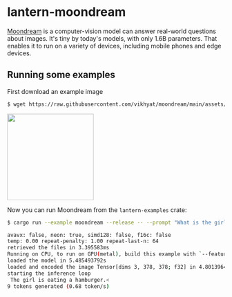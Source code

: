 # lantern-moondream

[Moondream](https://github.com/vikhyat/moondream) is a computer-vision model can answer real-world questions about images. It's tiny by today's models, with only 1.6B parameters. That enables it to run on a variety of devices, including mobile phones and edge devices.

## Running some examples
First download an example image
```bash
$ wget https://raw.githubusercontent.com/vikhyat/moondream/main/assets/demo-1.jpg
```

<img src="https://raw.githubusercontent.com/vikhyat/moondream/main/assets/demo-1.jpg" width="200">

Now you can run Moondream from the `lantern-examples` crate:
```bash
$ cargo run --example moondream --release -- --prompt "What is the girl eating?" --image "./demo-1.jpg"

avavx: false, neon: true, simd128: false, f16c: false
temp: 0.00 repeat-penalty: 1.00 repeat-last-n: 64
retrieved the files in 3.395583ms
Running on CPU, to run on GPU(metal), build this example with `--features metal`
loaded the model in 5.485493792s
loaded and encoded the image Tensor[dims 3, 378, 378; f32] in 4.801396417s
starting the inference loop
 The girl is eating a hamburger.<
9 tokens generated (0.68 token/s)
```